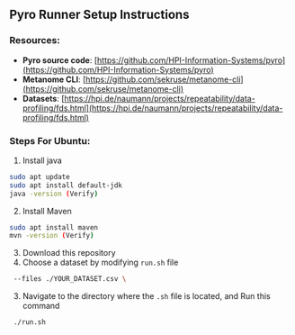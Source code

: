 ## Pyro Runner Setup Instructions

### Resources:
- **Pyro source code**: [https://github.com/HPI-Information-Systems/pyro](https://github.com/HPI-Information-Systems/pyro)
- **Metanome CLI**: [https://github.com/sekruse/metanome-cli](https://github.com/sekruse/metanome-cli)
- **Datasets**: [https://hpi.de/naumann/projects/repeatability/data-profiling/fds.html](https://hpi.de/naumann/projects/repeatability/data-profiling/fds.html)

### Steps For Ubuntu:

1. Install java
```bash
sudo apt update
sudo apt install default-jdk
java -version (Verify)
```
2. Install Maven
```bash
sudo apt install maven
mvn -version (Verify)
```
3. Download this repository
4. Choose a dataset by modifying `run.sh` file
```bash
 --files ./YOUR_DATASET.csv \
```
3. Navigate to the directory where the `.sh` file is located, and Run this command
```bash
 ./run.sh
```
